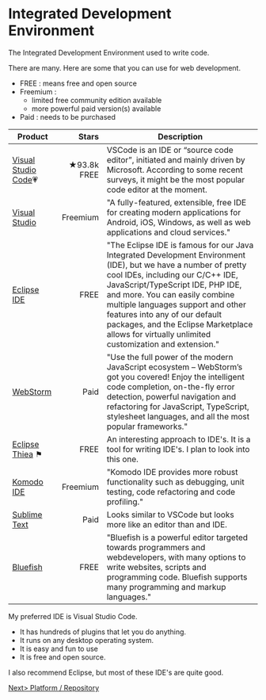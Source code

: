 # Integrated Development Environment
The Integrated Development Environment used to write code.

There are many. Here are some that you can use for web development. 
- FREE : means free and open source
- Freemium : 
  - limited free community edition available
  - more powerful paid version(s) available
- Paid : needs to be purchased

| Product | Stars | Description |
| ------- | -----:| ----------- |
| [Visual Studio Code](https://code.visualstudio.com/)💗 | ★93.8k FREE | VSCode is an IDE or “source code editor”, initiated and mainly driven by Microsoft. According to some recent surveys, it might be the most popular code editor at the moment. |
| [Visual Studio](https://visualstudio.microsoft.com/vs/community/) |  Freemium|"A fully-featured, extensible, free IDE for creating modern applications for Android, iOS, Windows, as well as web applications and cloud services." |
| [Eclipse IDE](https://www.eclipse.org/eclipseide/) | FREE | "The Eclipse IDE is famous for our Java Integrated Development Environment (IDE), but we have a number of pretty cool IDEs, including our C/C++ IDE, JavaScript/TypeScript IDE, PHP IDE, and more. You can easily combine multiple languages support and other features into any of our default packages, and the Eclipse Marketplace allows for virtually unlimited customization and extension." |
| [WebStorm](https://www.jetbrains.com/webstorm/) | Paid | "Use the full power of the modern JavaScript ecosystem – WebStorm’s got you covered! Enjoy the intelligent code completion, on-the-fly error detection, powerful navigation and refactoring for JavaScript, TypeScript, stylesheet languages, and all the most popular frameworks."|
| [Eclipse Thiea](Thiea.md) ⚑ | FREE | An interesting approach to IDE's. It is a tool for writing IDE's. I plan to look into this one. |
| [Komodo IDE](https://www.activestate.com/products/komodo-edit/) | Freemium | "Komodo IDE provides more robust functionality such as debugging, unit testing, code refactoring and code profiling." |
| [Sublime Text](https://www.sublimetext.com/) | Paid | Looks similar to VSCode but looks more like an editor than and IDE. |
| [Bluefish](http://bluefish.openoffice.nl/index.html) | FREE | "Bluefish is a powerful editor targeted towards programmers and webdevelopers, with many options to write websites, scripts and programming code. Bluefish supports many programming and markup languages." |

My preferred IDE is Visual Studio Code.
- It has hundreds of plugins that let you do anything.
- It runs on any desktop operating system.
- It is easy and fun to use
- It is free and open source.

I also recommend Eclipse, but most of these IDE's are quite good.

[Next> Platform / Repository](PlatformRepository.md) 